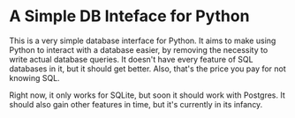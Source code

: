 # A Simple DB Inteface for Python

This is a very simple database interface for Python. It aims to make using Python to interact with a database easier, by removing the necessity to write actual database queries. It doesn't have every feature of SQL databases in it, but it should get better. Also, that's the price you pay for not knowing SQL. 

Right now, it only works for SQLite, but soon it should work with Postgres. It should also gain other features in time, but it's currently in its infancy.  
